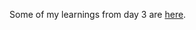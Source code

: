 Some of my learnings from day 3 are [here](https://acute-spandex-e89.notion.site/Python-Day-3-275e3750c96d4b3dabfd064bfc939ce6?pvs=4).